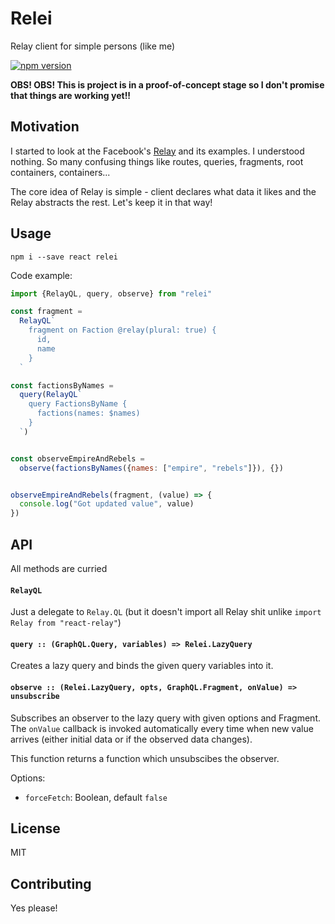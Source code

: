 # Relei

Relay client for simple persons (like me)

[![npm version](https://badge.fury.io/js/relei.svg)](http://badge.fury.io/js/relei)

**OBS! OBS! This is project is in a proof-of-concept stage so I don't promise that
things are working yet!!**

## Motivation

I started to look at the Facebook's [Relay](https://facebook.github.io/relay/)
and its examples. I understood nothing. So many confusing things like routes,
queries, fragments, root containers, containers...

The core idea of Relay is simple - client declares what data it likes and the
Relay abstracts the rest. Let's keep it in that way!

## Usage

    npm i --save react relei
    
Code example:

```javascript
import {RelayQL, query, observe} from "relei"

const fragment =
  RelayQL`
    fragment on Faction @relay(plural: true) {
      id,
      name
    }
  `

const factionsByNames =
  query(RelayQL`
    query FactionsByName {
      factions(names: $names)
    }
  `)


const observeEmpireAndRebels =
  observe(factionsByNames({names: ["empire", "rebels"]}), {})


observeEmpireAndRebels(fragment, (value) => {
  console.log("Got updated value", value)
})
```


## API

All methods are curried

#### `RelayQL` 

Just a delegate to `Relay.QL` (but it doesn't import all Relay shit 
unlike `import Relay from "react-relay"`)

#### `query :: (GraphQL.Query, variables) => Relei.LazyQuery`

Creates a lazy query and binds the given query variables into it.

#### `observe :: (Relei.LazyQuery, opts, GraphQL.Fragment, onValue) => unsubscribe`

Subscribes an observer to the lazy query with given options and Fragment.
The `onValue` callback is invoked automatically every time when new value
arrives (either initial data or if the observed data changes).


This function returns a function which unsubscibes the observer.

Options:

  * `forceFetch`: Boolean, default `false`
  

## License

MIT

## Contributing

Yes please!
